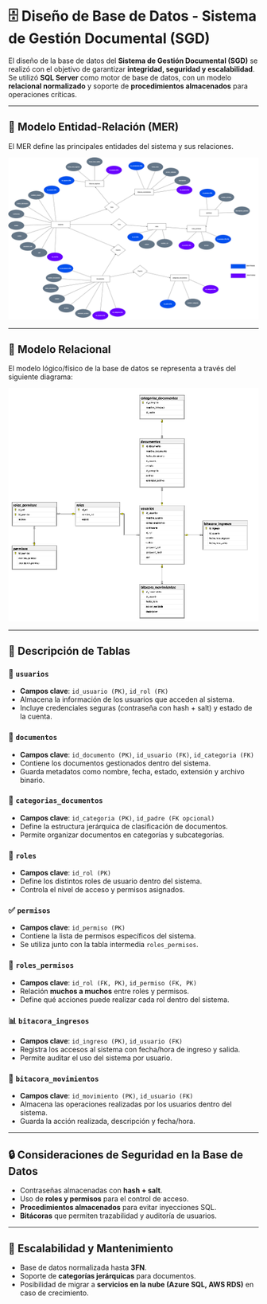 # 🗄️ Diseño de Base de Datos - Sistema de Gestión Documental (SGD)

El diseño de la base de datos del **Sistema de Gestión Documental (SGD)** se realizó con el objetivo de garantizar **integridad, seguridad y escalabilidad**.  
Se utilizó **SQL Server** como motor de base de datos, con un modelo **relacional normalizado** y soporte de **procedimientos almacenados** para operaciones críticas.

---

## 🔹 Modelo Entidad-Relación (MER)

El MER define las principales entidades del sistema y sus relaciones.  

![MER](screenshots/MER-SGD.png)

---

## 🔹 Modelo Relacional

El modelo lógico/físico de la base de datos se representa a través del siguiente diagrama:  

![Modelo Relacional](screenshots/DER-SGD.PNG)

---

## 📑 Descripción de Tablas

### 👤 `usuarios`
- **Campos clave**: `id_usuario (PK)`, `id_rol (FK)`
- Almacena la información de los usuarios que acceden al sistema.  
- Incluye credenciales seguras (contraseña con hash + salt) y estado de la cuenta.

### 📝 `documentos`
- **Campos clave**: `id_documento (PK)`, `id_usuario (FK)`, `id_categoria (FK)`
- Contiene los documentos gestionados dentro del sistema.  
- Guarda metadatos como nombre, fecha, estado, extensión y archivo binario.

### 📂 `categorias_documentos`
- **Campos clave**: `id_categoria (PK)`, `id_padre (FK opcional)`
- Define la estructura jerárquica de clasificación de documentos.  
- Permite organizar documentos en categorías y subcategorías.

### 🔐 `roles`
- **Campos clave**: `id_rol (PK)`
- Define los distintos roles de usuario dentro del sistema.  
- Controla el nivel de acceso y permisos asignados.

### ✅ `permisos`
- **Campos clave**: `id_permiso (PK)`
- Contiene la lista de permisos específicos del sistema.  
- Se utiliza junto con la tabla intermedia `roles_permisos`.

### 🔗 `roles_permisos`
- **Campos clave**: `id_rol (FK, PK)`, `id_permiso (FK, PK)`
- Relación **muchos a muchos** entre roles y permisos.  
- Define qué acciones puede realizar cada rol dentro del sistema.

### 📊 `bitacora_ingresos`
- **Campos clave**: `id_ingreso (PK)`, `id_usuario (FK)`
- Registra los accesos al sistema con fecha/hora de ingreso y salida.  
- Permite auditar el uso del sistema por usuario.

### 🔎 `bitacora_movimientos`
- **Campos clave**: `id_movimiento (PK)`, `id_usuario (FK)`
- Almacena las operaciones realizadas por los usuarios dentro del sistema.  
- Guarda la acción realizada, descripción y fecha/hora.

---

## 🔒 Consideraciones de Seguridad en la Base de Datos
- Contraseñas almacenadas con **hash + salt**.  
- Uso de **roles y permisos** para el control de acceso.  
- **Procedimientos almacenados** para evitar inyecciones SQL.  
- **Bitácoras** que permiten trazabilidad y auditoría de usuarios.

---

## 🚀 Escalabilidad y Mantenimiento
- Base de datos normalizada hasta **3FN**.  
- Soporte de **categorías jerárquicas** para documentos.  
- Posibilidad de migrar a **servicios en la nube (Azure SQL, AWS RDS)** en caso de crecimiento.  
